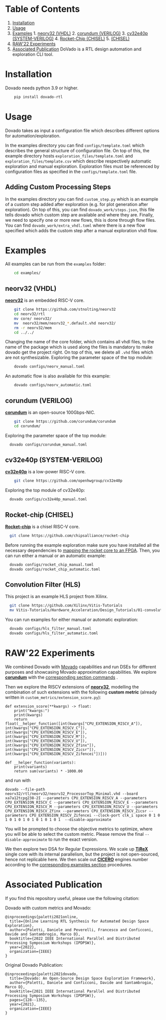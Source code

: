 
# Table of Contents

1.  [Installation](#installation)
2.  [Usage](#usage)
3.  [Examples](#examples)
        1.  [neorv32 (VHDL)](#orgcb021dc)
        2.  [corundum (VERILOG)](#org9b66d30)
        3.  [cv32e40p (SYSTEM-VERILOG)](#orgbda061b)
        4.  [Rocket-Chip (CHISEL)](#rocket-chip)
        5.  [ (CHISEL)](#rocket-chip)
4.  [RAW'22 Experiments](#raw22experiments)
5. [Associated Publication](#paper_ref)
DoVado is a RTL design automation and exploration CLI tool.


<a id="installation"></a>

# Installation
Dovado needs python 3.9 or higher.

``` sh
    pip install dovado-rtl
```


<a id="usage"></a>

# Usage
Dovado takes as input a configuration file which describes different options for automation/exploration.

In the examples directory you can find `configs/template.toml` which describes the general structure of configuration file. On top of this, the example directory hosts `exploration_files/template.toml` and `exploration_files/template.csv` which describe respectively automatic exploration and manual exploration. Exploration files must be referenced by configuration files as specified in the `configs/template.toml` file.

<a id="custom-step"></a>
## Adding Custom Processing Steps
In the examples directory you can find `custom_step.py` which is an example of a custom step added after exploration (e.g. for plot generation after exploration). On top of this, you can find `dovado_work/steps.json`, this file tells dovado which custom step are available and where they are. Finally, we need to specify one or more new flows, this is done through flow files. You can find `dovado_work/extra_vhdl.toml` where there is a new flow specified which adds the custom step after a manual exploration vhdl flow.


<a id="examples"></a>

# Examples
All examples can be run from the `examples` folder:

``` sh
    cd examples/
```


<a id="orgcb021dc"></a>

## neorv32 (VHDL)
[**neorv32**](https://github.com/stnolting/neorv32) is an embedded RISC-V core.

``` sh
    git clone https://github.com/stnolting/neorv32
    cd neorv32/rtl
    mv core/ neorv32/
    mv  neorv32/mem/neorv32_*.default.vhd neorv32/
    rm -r neorv32/mem
    cd ../../
```


Changing the name of the core folder, which contains all vhdl files, to the name of the package which is used along the files is mandatory to make dovado get the project right. On top of this, we delete all `.vhd`  files which are not synthesizable.
Exploring the parameter space of the top module:

``` sh
    dovado configs/neorv_manual.toml
```

An automatic flow is also available for this example:

``` sh
    dovado configs/neorv_automatic.toml
```



<a id="org9b66d30"></a>

## corundum (VERILOG)
[**corundum**](https://ieeexplore.ieee.org/abstract/document/9114811) is an open-source 100Gbps-NIC.

``` sh
    git clone https://github.com/corundum/corundum
    cd corundum/
```


Exploring the parameter space of the top module:

``` sh
  dovado configs/corundum_manual.toml
```


<a id="orgbda061b"></a>

## cv32e40p (SYSTEM-VERILOG)
[**cv32e40p**](https://ieeexplore.ieee.org/document/8106976/) is a low-power RISC-V core.


``` sh
    git clone https://github.com/openhwgroup/cv32e40p
```

Exploring the top module of cv32e40p:
``` sh
  dovado configs/cv32e40p_manual.toml

```


<a id="rocket-chip"></a>
## Rocket-chip (CHISEL)
[**Rocket-chip**](https://www2.eecs.berkeley.edu/Pubs/TechRpts/2016/EECS-2016-17.html) is a chisel RISC-V core.

``` sh
  git clone https://github.com/chipsalliance/rocket-chip
```

Before running the example exploration make sure you have installed all the necessary dependencies to [mapping the rocket core to an FPGA](https://github.com/chipsalliance/rocket-chip#fpga). Then, you can run either a manual or an automatic example:

``` sh
  dovado configs/rocket_chip_manual.toml
  dovado configs/rocket_chip_automatic.toml
```

<a id="convolution"></a>

## Convolution Filter (HLS)
This project is an example HLS project from Xilinx.

``` sh
  git clone https://github.com/Xilinx/Vitis-Tutorials
  mv Vitis-Tutorials/Hardware_Acceleration/Design_Tutorials/01-convolution-tutorial .
```

You can run examples for either manual or automatic exploration:

``` sh
  dovado configs/hls_filter_manual.toml
  dovado configs/hls_filter_automatic.toml
```

<a id="raw22experiments"></a>

# RAW'22 Experiments

We combined Dovado with [Movado](https://github.com/DPaletti/movado) capabilities and run DSEs for different purposes and showcasing Movado approximation capabilities.
We explore [**corundum**](https://ieeexplore.ieee.org/abstract/document/9114811) with the [corresponding section commands](#org9b66d30) .

Then we explore the RISCV extensions of [**neorv32**](https://github.com/stnolting/neorv32), modelling the combination of such extensions with the following **custom metric** (already written in `custom_metrics/extension_score.py`):

```
def extension_score(**kwargs) -> float:
	print("kwargs:")
	print(kwargs)
	return float(__helper_function([int(kwargs["CPU_EXTENSION_RISCV_A"]), int(kwargs["CPU_EXTENSION_RISCV_C"]), int(kwargs["CPU_EXTENSION_RISCV_E"]), int(kwargs["CPU_EXTENSION_RISCV_M"]), int(kwargs["CPU_EXTENSION_RISCV_U"]), int(kwargs["CPU_EXTENSION_RISCV_Zfinx"]), int(kwargs["CPU_EXTENSION_RISCV_Zicsr"]), int(kwargs["CPU_EXTENSION_RISCV_Zifencei"])]))

def __helper_function(variants):
	print(variants)
	return sum(variants) * -1000.00
```

and run with 

    dovado --file-path neorv32/rtl/neorv32/neorv32_ProcessorTop_Minimal.vhd --board xa7a12tcpg238-2I --parameters CPU_EXTENSION_RISCV_A --parameters CPU_EXTENSION_RISCV_C --parameters CPU_EXTENSION_RISCV_E --parameters CPU_EXTENSION_RISCV_M --parameters CPU_EXTENSION_RISCV_U --parameters CPU_EXTENSION_RISCV_Zfinx --parameters CPU_EXTENSION_RISCV_Zicsr --parameters CPU_EXTENSION_RISCV_Zifencei --clock-port clk_i space 0 1 0 1 0 1 0 1 0 1 0 1 0 1 0 1  --disable-approximate

You will be prompted to choose the objective metrics to optimize, where you will be able to select the custom metric. Please remove the final `--disable-approximate` to run the exact version.


We then explore two DSA for Regular Expressions. We scale up [**TiReX**](https://ieeexplore.ieee.org/abstract/document/8425395) single core with its internal parallelism, but the project is not open-sourced, hence not replicable here. We then scale out [**CICERO**](https://dl.acm.org/doi/abs/10.1145/3476982) engines number according to the [corresponding examples section](#cicero) procedures.

<a id="paper_ref"></a>
# Associated Publication

If you find this repository useful, please use the following citation:

Dovado with custom metrics and Movado:
```
@inproceedings{paletti2021online,
  title={Online Learning RTL Synthesis for Automated Design Space Exploration},
  author={Paletti, Daniele and Peverelli, Francesco and Conficconi, Davide and Santambrogio, Marco D},
  booktitle={2022 IEEE International Parallel and Distributed Processing Symposium Workshops (IPDPSW)},
  year={2022},
  organization={IEEE}
}
```

Original Dovado Publication:
```
@inproceedings{paletti2021dovado,
  title={Dovado: An Open-Source Design Space Exploration Framework},
  author={Paletti, Daniele and Conficconi, Davide and Santambrogio, Marco D},
  booktitle={2021 IEEE International Parallel and Distributed Processing Symposium Workshops (IPDPSW)},
  pages={128--135},
  year={2021},
  organization={IEEE}
}
```
